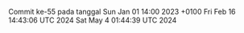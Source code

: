 Commit ke-55 pada tanggal Sun Jan 01 14:00 2023 +0100
Fri Feb 16 14:43:06 UTC 2024
Sat May  4 01:44:39 UTC 2024
